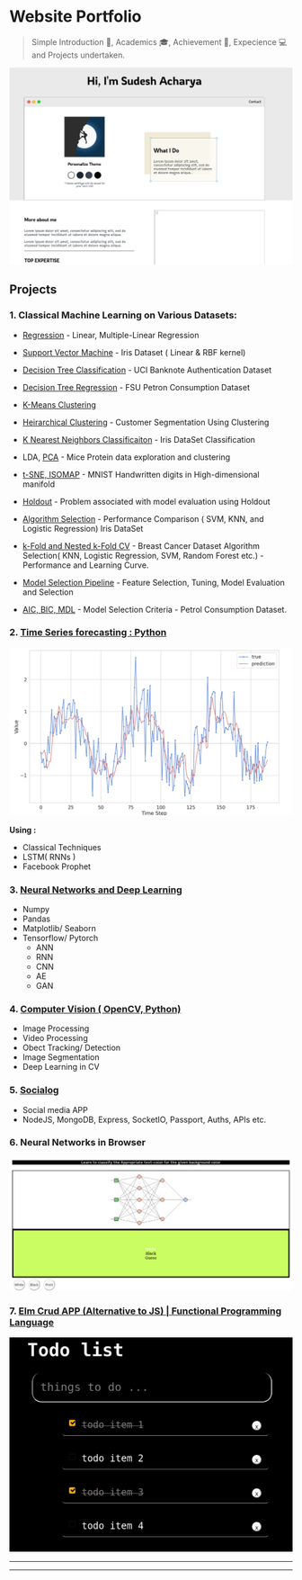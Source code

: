 # Website Portfolio

> Simple Introduction :man:, Academics :mortar_board:, Achievement :star2:, Expecience :computer: and Projects undertaken. 

![](./images/website.png)

## Projects

### 1. Classical Machine Learning on Various Datasets:

- [Regression](https://github.com/Mnpr/ClassicalML-ScikitLearn/blob/master/Implementation-ipynb/Regression.ipynb) - Linear, Multiple-Linear Regression

- [Support Vector Machine](https://github.com/Mnpr/ClassicalML-ScikitLearn/blob/master/Implementation-ipynb/SVM.ipynb) - Iris Dataset ( Linear & RBF kernel)

- [Decision Tree Classification](https://github.com/Mnpr/ClassicalML-ScikitLearn/blob/master/Implementation-ipynb/DecisionTrees/DecisionTreeClassification.ipynb) - UCI Banknote Authentication Dataset

- [Decision Tree Regression](https://github.com/Mnpr/ClassicalML-ScikitLearn/blob/master/Implementation-ipynb/DecisionTrees/DecisionTreeRegression.ipynb) -  FSU Petron Consumption Dataset

- [K-Means Clustering](https://github.com/Mnpr/ClassicalML-ScikitLearn/blob/master/Implementation-ipynb/Clustering/KMClustering.ipynb)

- [Heirarchical Clustering](https://github.com/Mnpr/ClassicalML-ScikitLearn/blob/master/Implementation-ipynb/Clustering/HeirarchicalClustering.ipynb) - Customer Segmentation Using Clustering

- [K Nearest Neighbors Classificaiton](https://github.com/Mnpr/ClassicalML-ScikitLearn/blob/master/Implementation-ipynb/KNN.ipynb) - Iris DataSet Classification

- LDA, [PCA](https://github.com/Mnpr/ClassicalML-ScikitLearn/blob/master/Implementation-ipynb/HighDimensionalExploration/Notebooks/miceProtein.ipynb) - Mice Protein data exploration and clustering

- [t-SNE, ISOMAP](https://github.com/Mnpr/ClassicalML-ScikitLearn/blob/master/Implementation-ipynb/HighDimensionalExploration/Notebooks/tSNE.ipynb) - MNIST Handwritten digits in High-dimensional manifold

- [Holdout](https://github.com/Mnpr/ClassicalML-ScikitLearn/blob/master/Implementation-ipynb/ModelSelection/Notebooks/Holdout.ipynb) - Problem associated with model evaluation using Holdout

- [Algorithm Selection](https://github.com/Mnpr/ClassicalML-ScikitLearn/blob/master/Implementation-ipynb/ModelSelection/Notebooks/AlgorithmPerformanceComparison.ipynb) - Performance Comparison ( SVM, KNN, and Logistic Regression) Iris DataSet

- [k-Fold and Nested k-Fold CV](https://github.com/Mnpr/ClassicalML-ScikitLearn/blob/master/Implementation-ipynb/ModelSelection/Notebooks/NestedCrossValidation.ipynb) - Breast Cancer Dataset Algorithm Selection( KNN, Logistic Regression, SVM, Random Forest etc.) - Performance and Learning Curve.

- [Model Selection Pipeline](https://github.com/Mnpr/ClassicalML-ScikitLearn/blob/master/Implementation-ipynb/ModelSelection/Notebooks/ModelSelectionPipeline.ipynb) - Feature Selection, Tuning, Model Evaluation and Selection

- [AIC, BIC, MDL](https://github.com/Mnpr/ClassicalML-ScikitLearn/blob/master/Implementation-ipynb/ModelSelection/Notebooks/AIC_BIC_MDL.ipynb) - Model Selection Criteria - Petrol Consumption Dataset.


### 2. [Time Series forecasting : Python](https://github.com/Mnpr/TimeSeriesForecasting)

![](./public/images/tsf.png)

**Using :**
- Classical Techniques
- LSTM( RNNs )
- Facebook Prophet 

### 3. [Neural Networks and Deep Learning](https://github.com/Mnpr/NeuralNetworks-TF-Torch)

- Numpy
- Pandas
- Matplotlib/ Seaborn
- Tensorflow/ Pytorch
  - ANN
  - RNN
  - CNN
  - AE
  - GAN

### 4. [Computer Vision ( OpenCV, Python)](https://github.com/Mnpr/ComputerVision-Python)

- Image Processing
- Video Processing
- Obect Tracking/ Detection
- Image Segmentation
- Deep Learning in CV


### 5. [Socialog](https://github.com/Mnpr/SociaLog)

- Social media APP
- NodeJS, MongoDB, Express, SocketIO, Passport, Auths, APIs etc.

### 6. Neural Networks in Browser

![](./public/images/brainjs.png)

### 7. [Elm Crud APP (Alternative to JS) | Functional Programming Language ](https://github.com/Mnpr/crudElm)

![](./public/images/elmtd.png)


***
***